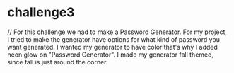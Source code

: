# challenge3


// For this challenge we had to make a Password Generator. For my project, I tried to make the generator have options for what kind of password you want generated. 
I wanted my generator to have color that's why I added neon glow on "Password Generator".
I made my generator fall themed, since fall is just around the corner. 
